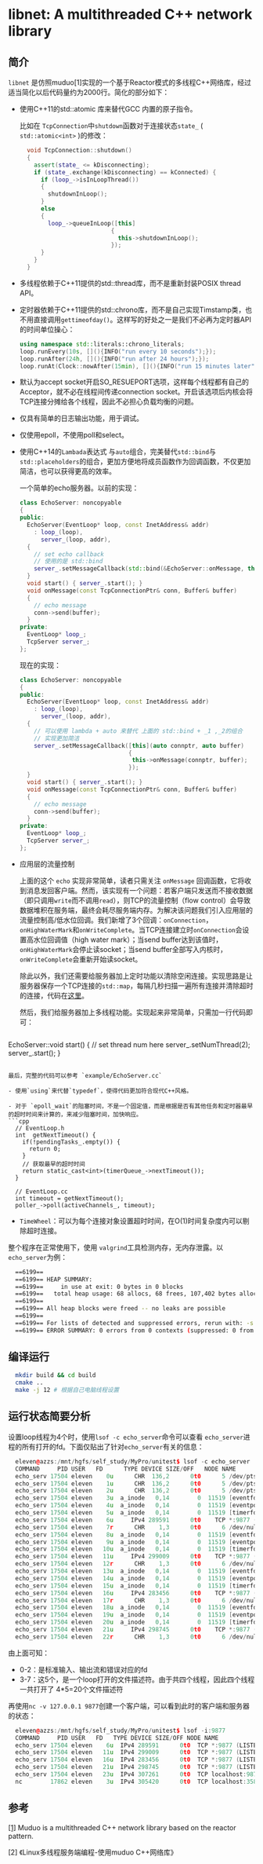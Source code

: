 # libnet: A multithreaded C++ network library

## 简介

`libnet` 是仿照muduo[1]实现的一个基于Reactor模式的多线程C++网络库，经过适当简化以后代码量约为2000行。简化的部分如下：

- 使用C++11的std::atomic 库来替代GCC 内置的原子指令。

  比如在 `TcpConnection`中`shutdown`函数对于连接状态`state_` ( `std::atomic<int>` )的修改：
  ```cpp
    void TcpConnection::shutdown()
    {
      assert(state_ <= kDisconnecting);
      if (state_.exchange(kDisconnecting) == kConnected) {
        if (loop_->isInLoopThread())
        {
          shutdownInLoop();
        }
        else 
        {
          loop_->queueInLoop([this]
                            { 
                              this->shutdownInLoop();
                            });
        }
      }
    }
  ```
- 多线程依赖于C++11提供的std::thread库，而不是重新封装POSIX thread API。

- 定时器依赖于C++11提供的std::chrono库，而不是自己实现Timstamp类，也不用直接调用`gettimeofday()`。这样写的好处之一是我们不必再为定时器API的时间单位操心：

  ```c++
  using namespace std::literals::chrono_literals;
  loop.runEvery(10s, [](){INFO("run every 10 seconds");});
  loop.runAfter(24h, [](){INFO("run after 24 hours");});
  loop.runAt(Clock::nowAfter(15min), [](){INFO("run 15 minutes later");});
  ```

- 默认为accept socket开启SO_RESUEPORT选项，这样每个线程都有自己的Acceptor，就不必在线程间传递connection socket。开启该选项后内核会将TCP连接分摊给各个线程，因此不必担心负载均衡的问题。

- 仅具有简单的日志输出功能，用于调试。

- 仅使用epoll，不使用poll和select。

- 使用C++14的`Lambada`表达式 与`auto`组合，完美替代`std::bind`与`std::placeholders`的组合，更加方便地将成员函数作为回调函数，不仅更加简洁，也可以获得更高的效率。

  一个简单的echo服务器。以前的实现：

  ```C++
  class EchoServer: noncopyable
  {
  public:
    EchoServer(EventLoop* loop, const InetAddress& addr)
      : loop_(loop),
        server_(loop, addr),
    {
      // set echo callback
      // 使用的是 std::bind
      server_.setMessageCallback(std::bind(&EchoServer::onMessage, this, _1, _2));
    }
    void start() { server_.start(); }
    void onMessage(const TcpConnectionPtr& conn, Buffer& buffer)
    {
      // echo message
      conn->send(buffer);
    }
  private:
    EventLoop* loop_;
    TcpServer server_;
  };
  ```
  现在的实现：
  ```cpp
  class EchoServer: noncopyable
  {
  public:
    EchoServer(EventLoop* loop, const InetAddress& addr)
      : loop_(loop),
        server_(loop, addr),
    {
      // 可以使用 lambda + auto 来替代 上面的 std::bind + _1 ,_2的组合
      // 实现更加简洁
      server_.setMessageCallback([this](auto connptr, auto buffer)
                                 { 
                                  this->onMessage(connptr, buffer);
                                 });
    }
    void start() { server_.start(); }
    void onMessage(const TcpConnectionPtr& conn, Buffer& buffer)
    {
      // echo message
      conn->send(buffer);
    }
  private:
    EventLoop* loop_;
    TcpServer server_;
  };
  ```
- 应用层的流量控制

  上面的这个 `echo` 实现非常简单，读者只需关注 `onMessage` 回调函数，它将收到消息发回客户端。然而，该实现有一个问题：若客户端只发送而不接收数据（即只调用`write`而不调用`read`），则TCP的流量控制（flow control）会导致数据堆积在服务端，最终会耗尽服务端内存。为解决该问题我们引入应用层的流量控制高/低水位回调。我们新增了3个回调：`onConnection`，`onHighWaterMark`和`onWriteComplete`。当TCP连接建立时`onConnection`会设置高水位回调值（high water mark）；当send buffer达到该值时，`onHighWaterMark`会停止读socket；当send buffer全部写入内核时，`onWriteComplete`会重新开始读socket。

  除此以外，我们还需要给服务器加上定时功能以清除空闲连接。实现思路是让服务器保存一个TCP连接的`std::map`，每隔几秒扫描一遍所有连接并清除超时的连接，代码在[这里](./example/EchoServer.cc)。

  然后，我们给服务器加上多线程功能。实现起来非常简单，只需加一行代码即可：

  ```c++
EchoServer::void start()
  {
    // set thread num here
    server_.setNumThread(2);
    server_.start();
  }
  ```
  
  最后，完整的代码可以参考 `example/EchoServer.cc`

- 使用`using`来代替`typedef`，使得代码更加符合现代C++风格。

- 对于 `epoll_wait`的阻塞时间，不是一个固定值，而是根据是否有其他任务和定时器最早的超时时间来计算的，来减少阻塞时间，加快响应。
  ```cpp
    // EventLoop.h
    int  getNextTimeout() { 
      if(!pendingTasks_.empty()) { 
        return 0;
      } 
      // 获取最早的超时时间
      return static_cast<int>(timerQueue_->nextTimeout());
    }
  
    // EventLoop.cc
    int timeout = getNextTimeout();
    poller_->poll(activeChannels_, timeout);
  ```
- `TimeWheel`：可以为每个连接对象设置超时时间，在O(1)时间复杂度内可以剔除超时连接。

整个程序在正常使用下，使用 `valgrind`工具检测内存，无内存泄露。以`echo_server`为例：
  ```bash
    ==6199== 
    ==6199== HEAP SUMMARY:
    ==6199==     in use at exit: 0 bytes in 0 blocks
    ==6199==   total heap usage: 68 allocs, 68 frees, 107,402 bytes allocated
    ==6199== 
    ==6199== All heap blocks were freed -- no leaks are possible
    ==6199== 
    ==6199== For lists of detected and suppressed errors, rerun with: -s
    ==6199== ERROR SUMMARY: 0 errors from 0 contexts (suppressed: 0 from 0)
  ```
## 编译运行

```bash
  mkdir build && cd build
  cmake ..
  make -j 12 # 根据自己电脑线程设置
```
## 运行状态简要分析  

设置loop线程为4个时，使用`lsof -c echo_server`命令可以查看 `echo_server`进程的所有打开的fd。下面仅贴出了针对`echo_server`有关的信息：
```cpp
  eleven@azzs:/mnt/hgfs/self_study/MyPro/unitest$ lsof -c echo_server
  COMMAND     PID USER   FD      TYPE DEVICE SIZE/OFF   NODE NAME
  echo_serv 17504 eleven    0u      CHR  136,2      0t0      5 /dev/pts/2
  echo_serv 17504 eleven    1u      CHR  136,2      0t0      5 /dev/pts/2
  echo_serv 17504 eleven    2u      CHR  136,2      0t0      5 /dev/pts/2
  echo_serv 17504 eleven    3u  a_inode   0,14        0  11519 [eventfd]
  echo_serv 17504 eleven    4u  a_inode   0,14        0  11519 [eventpoll]
  echo_serv 17504 eleven    5u  a_inode   0,14        0  11519 [timerfd]
  echo_serv 17504 eleven    6u     IPv4 289591      0t0    TCP *:9877 (LISTEN)
  echo_serv 17504 eleven    7r      CHR    1,3      0t0      6 /dev/null
  echo_serv 17504 eleven    8u  a_inode   0,14        0  11519 [eventfd]
  echo_serv 17504 eleven    9u  a_inode   0,14        0  11519 [eventpoll]
  echo_serv 17504 eleven   10u  a_inode   0,14        0  11519 [timerfd]
  echo_serv 17504 eleven   11u     IPv4 299009      0t0    TCP *:9877 (LISTEN)
  echo_serv 17504 eleven   12r      CHR    1,3      0t0      6 /dev/null
  echo_serv 17504 eleven   13u  a_inode   0,14        0  11519 [eventfd]
  echo_serv 17504 eleven   14u  a_inode   0,14        0  11519 [eventpoll]
  echo_serv 17504 eleven   15u  a_inode   0,14        0  11519 [timerfd]
  echo_serv 17504 eleven   16u     IPv4 283456      0t0    TCP *:9877 (LISTEN)
  echo_serv 17504 eleven   17r      CHR    1,3      0t0      6 /dev/null
  echo_serv 17504 eleven   18u  a_inode   0,14        0  11519 [eventfd]
  echo_serv 17504 eleven   19u  a_inode   0,14        0  11519 [eventpoll]
  echo_serv 17504 eleven   20u  a_inode   0,14        0  11519 [timerfd]
  echo_serv 17504 eleven   21u     IPv4 298745      0t0    TCP *:9877 (LISTEN)
  echo_serv 17504 eleven   22r      CHR    1,3      0t0      6 /dev/null
```
由上面可知：
+ 0-2：是标准输入、输出流和错误对应的fd
+ 3-7：这5个，是一个loop打开的文件描述符。由于共四个线程，因此四个线程一共打开了 4*5=20个文件描述符

再使用`nc -v 127.0.0.1 9877`创建一个客户端，可以看到此时的客户端和服务器的状态：
```cpp
  eleven@azzs:/mnt/hgfs/self_study/MyPro/unitest$ lsof -i:9877
  COMMAND     PID USER   FD   TYPE DEVICE SIZE/OFF NODE NAME
  echo_serv 17504 eleven    6u  IPv4 289591      0t0  TCP *:9877 (LISTEN)
  echo_serv 17504 eleven   11u  IPv4 299009      0t0  TCP *:9877 (LISTEN)
  echo_serv 17504 eleven   16u  IPv4 283456      0t0  TCP *:9877 (LISTEN)
  echo_serv 17504 eleven   21u  IPv4 298745      0t0  TCP *:9877 (LISTEN)
  echo_serv 17504 eleven   23u  IPv4 307261      0t0  TCP localhost:9877->localhost:35860 (ESTABLISHED)
  nc        17862 eleven    3u  IPv4 305420      0t0  TCP localhost:35860->localhost:9877 (ESTABLISHED)
```
## 参考

[[1]](https://github.com/chenshuo/muduo) Muduo is a multithreaded C++ network library based on the reactor pattern.

[2] 《Linux多线程服务端编程-使用muduo C++网络库》